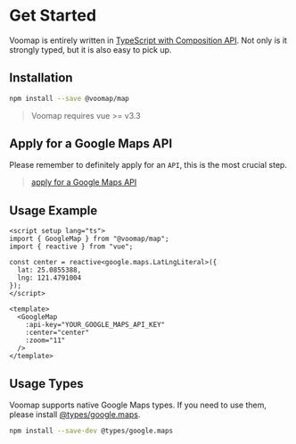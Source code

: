 # Get Started

Voomap is entirely written in [TypeScript with Composition API](https://vuejs.org/guide/typescript/composition-api.html). Not only is it strongly typed, but it is also easy to pick up.

## Installation

```bash
npm install --save @voomap/map
```

> Voomap requires vue >= v3.3

## Apply for a Google Maps API

Please remember to definitely apply for an `API`, this is the most crucial step.

> [apply for a Google Maps API](https://developers.google.com/maps/documentation/javascript/get-api-key)

## Usage Example

```vue
<script setup lang="ts">
import { GoogleMap } from "@voomap/map";
import { reactive } from "vue";

const center = reactive<google.maps.LatLngLiteral>({
  lat: 25.0855388,
  lng: 121.4791004
});
</script>

<template>
  <GoogleMap
    :api-key="YOUR_GOOGLE_MAPS_API_KEY"
    :center="center"
    :zoom="11"
  />
</template>
```

## Usage Types

Voomap supports native Google Maps types. If you need to use them, please install [@types/google.maps](https://www.npmjs.com/package/@types/google.maps).

```bash
npm install --save-dev @types/google.maps
```
